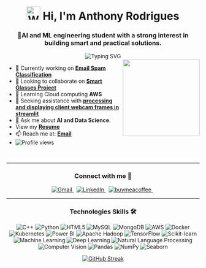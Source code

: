<h1 align="center">
<img src="https://raw.githubusercontent.com/Tarikul-Islam-Anik/Animated-Fluent-Emojis/master/Emojis/Hand%20gestures/Waving%20Hand.png" alt="Waving Hand" width="35" height="35" /> Hi, I'm Anthony Rodrigues</h1>

<h3 align="center"> 🤖AI and ML engineering student with a strong interest in building smart and practical solutions.</h3>
<div align="center">
<img src="https://readme-typing-svg.demolab.com?font=Fira+Code&size=18&duration=3000&pause=1000&center=true&vCenter=true&random=false&width=600&height=50&lines=AI+%26+ML+Engineering+Student+%7C+Data+Science+Enthusiast;Building+smart+solutions+with+AI+and+ML;Exploring+insights+from+data.;Learning%2C+Experimenting%2C+Innovating.;Focused+on+real-world+applications+of+Data+Science." alt="Typing SVG" />
</div>

<img align="right" src="http://github-profile-summary-cards.vercel.app/api/cards/stats?username=anthonyrodrigues443&theme=2077" height="200em"  />

- 🔭 Currently working on <a target="_blank" href="https://github.com/anthonyrodrigues443/Email-Spam-Classification"><b>Email Spam Classification</b></a>
- 👯 Looking to collaborate on <a target="_blank" href="https://github.com/anthonyrodrigues443/Smart_glasses_project"><b>Smart Glasses Project</b></a>
- 🌱 Learning Cloud computing <b>AWS</b>
- 🤝 Seeking assistance with <a target="_blank" href="https://github.com/anthonyrodrigues443/Smart_glasses_project"><b>processing and displaying client webcam frames in streamlit</b></a>
- 💬 Ask me about <b>AI and Data Science</b>.
- View my <a target="_blank" href="https://drive.google.com/file/d/1iU9Ad4vrtaGPMRWLOJZSSRQmbMWgiidi/view?usp=drive_link"><b>Resume</b></a>
- 📫 Reach me at: <b><a target="_blank" href="mailto:anthonyrodrigues443@gmail.com">Email</a></b>
- <img src="https://komarev.com/ghpvc/?username=anthonyrodrigues443&style=flat-square&color=000000" alt="Profile views" />
<br>

---

<h3 align="center">Connect with me 🤝</h3>
<p align="center">
  <a href="mailto:anthonyrodrigues443@gmail.com" target="_blank">
    <img src="https://img.shields.io/badge/Gmail-anthonyrodrigues443@gmail.com-B22222?style=for-the-badge&logo=gmail&logoColor=white" alt="Gmail">
  </a>&nbsp;
  <a href="https://linkedin.com/in/anthonyrodrigues443" target="_blank">
    <img src="https://img.shields.io/badge/LinkedIn-anthonyrodrigues443-005B8A?style=for-the-badge&logo=linkedin&logoColor=white" alt="LinkedIn">
  </a>&nbsp;
  <a href="https://buymeacoffee.com/anthonyrodrigues443" target="_blank">
    <img src="https://img.shields.io/badge/buymeacoffee-anthonyrodrigues443-FFFF00?style=for-the-badge&logo=buymeacoffee&logoColor=yellow" alt="buymeacoffee">
  </a>&nbsp;  
</p>


---

<h3 align="center">Technologies Skills 🛠️</h3>
<p align="center">
<img src="https://img.shields.io/badge/C++-00599C?style=for-the-badge&logo=c%2B%2B&logoColor=white" alt="C++">
<img src="https://img.shields.io/badge/Python-3776AB?style=for-the-badge&logo=python&logoColor=white" alt="Python">
<img src="https://img.shields.io/badge/HTML5-E34F26?style=for-the-badge&logo=html5&logoColor=white" alt="HTML5">
<img src="https://img.shields.io/badge/MySQL-4479A1?style=for-the-badge&logo=mysql&logoColor=white" alt="MySQL">
<img src="https://img.shields.io/badge/MongoDB-47A248?style=for-the-badge&logo=mongodb&logoColor=white" alt="MongoDB">
<img src="https://img.shields.io/badge/AWS-232F3E?style=for-the-badge&logo=amazonwebservices&logoColor=white" alt="AWS">
<img src="https://img.shields.io/badge/Docker-2496ED?style=for-the-badge&logo=docker&logoColor=white" alt="Docker">
<img src="https://img.shields.io/badge/Kubernetes-326CE5?style=for-the-badge&logo=kubernetes&logoColor=white" alt="Kubernetes">
<img src="https://img.shields.io/badge/Power%20BI-F2C811?style=for-the-badge&logo=powerbi&logoColor=black" alt="Power BI">
<img src="https://img.shields.io/badge/Apache%20Hadoop-66CCFF?style=for-the-badge&logo=apachehadoop&logoColor=white" alt="Apache Hadoop">
<img src="https://img.shields.io/badge/TensorFlow-FF6F00?style=for-the-badge&logo=tensorflow&logoColor=white" alt="TensorFlow">
<img src="https://img.shields.io/badge/Scikit--learn-F7931E?style=for-the-badge&logo=scikit-learn&logoColor=white" alt="Scikit-learn">
<img src="https://img.shields.io/badge/Machine%20Learning-FF6F00?style=for-the-badge&logo=machinelearning&logoColor=white" alt="Machine Learning">
<img src="https://img.shields.io/badge/Deep%20Learning-8A2BE2?style=for-the-badge&logo=deeplearning&logoColor=white" alt="Deep Learning">
<img src="https://img.shields.io/badge/NLP-FF69B4?style=for-the-badge&logo=nlp&logoColor=white" alt="Natural Language Processing">
<img src="https://img.shields.io/badge/OpenCV-27338e?style=for-the-badge&logo=OpenCV&logoColor=white" alt="Computer Vision">
<img src="https://img.shields.io/badge/Pandas-150458?style=for-the-badge&logo=pandas&logoColor=white" alt="Pandas">
<img src="https://img.shields.io/badge/NumPy-013243?style=for-the-badge&logo=numpy&logoColor=white" alt="NumPy">
<img src="https://img.shields.io/badge/Seaborn-3776AB?style=for-the-badge&logo=seaborn&logoColor=white" alt="Seaborn">
</p>

<p align="center">
<a href="https://git.io/streak-stats">
<img src="https://github-readme-streak-stats.herokuapp.com?user=anthonyrodrigues443&theme=codestackr" alt="GitHub Streak" />
</a>
</p>
